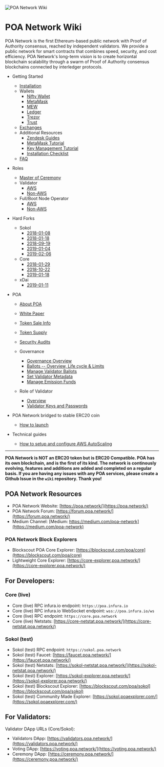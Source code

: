 ![POA Network Wiki](https://github.com/poanetwork/wiki/raw/master/assets/imgs/banner.png)

# POA Network Wiki

POA Network is the first Ethereum-based public network with Proof of Authority consensus, reached by independent validators. We provide a public network for smart contracts that combines speed, security, and cost efficiency. POA Network's long-term vision is to create horizontal blockchain scalability through a swarm of Proof of Authority consensus blockchains connected by interledger protocols. 

* Getting Started
    * [Installation](https://github.com/poanetwork/wiki/wiki/POA-Installation)
    * Wallets
        * [Nifty Wallet](https://github.com/poanetwork/wiki/wiki/POA-Network-on-Nifty-Wallet)
        * [MetaMask](https://github.com/poanetwork/wiki/wiki/POA-Network-on-MetaMask)
        * [MEW](https://github.com/poanetwork/wiki/wiki/POA-Network-on-MEW)
        * [Ledger](https://github.com/poanetwork/wiki/wiki/POA-Network-on-Ledger)
        * [Trezor](https://github.com/poanetwork/wiki/wiki/POA-Network-on-Trezor)
        * [Trust](https://github.com/poanetwork/wiki/wiki/POA-Network-on-Trust-Wallet)
    * [Exchanges](https://github.com/poanetwork/wiki/wiki/POA-on-Exchanges)
    * Additional Resources
      * [Zendesk Guides](https://poanet.zendesk.com/hc/en-us)
      * [MetaMask Tutorial](https://docs.google.com/document/d/1mON7oqGTgr5aq00Q982LPtD5IvhQNATMUe8Q3p9v7dM/edit?usp=sharing)
      * [Key Management Tutorial](https://docs.google.com/document/d/1EItXLZv1ma-pOZOTnWh4NSdpSh-8V71B49a-h8eec4E/edit?usp=sharing)
      * [Installation Checklist](https://docs.google.com/document/d/1-1COzMXZen2gWUz94Tf4SQo7QRCAgTFW6Pd8TupT38s/edit?usp=sharing)
    * [FAQ](https://github.com/poanetwork/wiki/wiki/Frequently-Asked-Questions)
* Roles
    * [Master of Ceremony](https://github.com/poanetwork/wiki/wiki/Master-of-Ceremony-Setup)
    * Validator
        * [AWS](https://github.com/poanetwork/wiki/wiki/Validator-Node-on-AWS)
        * [Non-AWS](https://github.com/poanetwork/wiki/wiki/Validator-Node-Non-AWS)
    * Full/Boot Node Operator
        * [AWS](https://github.com/poanetwork/wiki/wiki/Bootnode-Setup-AWS)
        * [Non-AWS](https://github.com/poanetwork/wiki/wiki/Bootnode-Setup-Non-AWS)
* Hard Forks
    * Sokol
        * [2018-01-08](https://github.com/poanetwork/wiki/wiki/HFs-Sokol-2018-01-08)
        * [2018-01-18](https://github.com/poanetwork/wiki/wiki/HFs-Sokol-2018-01-18)
        * [2018-09-19](https://github.com/poanetwork/wiki/wiki/HFs-Sokol-2018-09-19)
        * [2019-01-04](https://github.com/poanetwork/wiki/wiki/HFs-Sokol-2019-01-04)
        * [2019-02-06](https://github.com/poanetwork/wiki/wiki/HFs-Sokol-2019-02-06)
    * Core
        * [2018-01-29](https://github.com/poanetwork/wiki/wiki/HFs-Core-2018-01-29)
        * [2018-10-22](https://github.com/poanetwork/wiki/wiki/HFs-Core-2018-10-22)
        * [2019-01-18](https://github.com/poanetwork/wiki/wiki/HFs-Core-2019-01-18)
    * xDai
        * [2019-01-11](https://github.com/poanetwork/wiki/wiki/HFs-xDai-2019-01-11)
* POA
    * [About POA](https://github.com/poanetwork/wiki/wiki/What-is-POA)
    * [White Paper](https://github.com/poanetwork/wiki/wiki/POA-Network-Whitepaper)
    * [Token Sale Info](https://github.com/poanetwork/wiki/wiki/POA-Token-Sale-Info)
    * [Token Supply](https://github.com/poanetwork/wiki/wiki/POA-Token-Supply)
    * [Security Audits](https://github.com/poanetwork/wiki/wiki/POA-Network-Audits)
    
    * Governance
        * [Governance Overview](https://github.com/poanetwork/wiki/wiki/Governance-Overview)
        * [Ballots -- Overview, Life cycle & Limits](https://github.com/poanetwork/wiki/wiki/Ballots-Overview.-Life-cycle-and-limits/)
        * [Manage Validator Ballots]( https://github.com/poanetwork/wiki/wiki/Manage-Validator-Ballots)
        * [Set Validator Metadata](https://github.com/poanetwork/wiki/wiki/Validator-Set-Metadata)
        * [Manage Emission Funds](https://github.com/poanetwork/wiki/wiki/Manage-Emission-Funds)
    * Role of Validator
        * [Overview](https://github.com/poanetwork/wiki/wiki/Role-of-Validator) 
        * [Validator Keys and Passwords](https://github.com/poanetwork/wiki/wiki/Validator-Keys-and-Passwords)
* POA Network bridged to stable ERC20 coin
    * [How to launch](https://github.com/poanetwork/wiki/wiki/How-to-launch-POA-Network-bridged-to-stable-ERC20-coin)

* Technical guides
    * [How to setup and configure AWS AutoScaling](https://github.com/poanetwork/wiki/wiki/AWS-AutoScaling)
---

__POA Network is NOT an ERC20 token but is ERC20 Compatible. POA has its own blockchain, and is the first of its kind. The network is continously evolving, features and additions are added and completed on a regular basis. If you are having any issues with any POA services, please create a Github Issue in the `wiki` repository. Thank you!__

## POA Network Resources
- POA Network Website: [https://poa.network/](https://poa.network/)
- POA Network Forum: [https://forum.poa.network/](https://forum.poa.network/)
- Medium Channel:  [Medium: https://medium.com/poa-network](https://medium.com/poa-network)


### POA Network Block Explorers
- Blockscout POA Core Explorer: [https://blockscout.com/poa/core](https://blockscout.com/poa/core)
- Lightweight Core Explorer: [https://core-explorer.poa.network/](https://core-explorer.poa.network/)
    
    
## For Developers:

### Core (live)

- Core (live) RPC infura.io endpoint: `https://poa.infura.io`
- Core (live) RPC infura.io WebSocket endpoint: `wss://poa.infura.io/ws`
- Core (live) RPC endpoint: `https://core.poa.network`
- Core (live) Netstats: [https://core-netstat.poa.network/](https://core-netstat.poa.network/)

### Sokol (test)

- Sokol (test) RPC endpoint: `https://sokol.poa.network`
- Sokol (test) Faucet: [https://faucet.poa.network/](https://faucet.poa.network/)
- Sokol (test) Netstats: [https://sokol-netstat.poa.network/](https://sokol-netstat.poa.network/)
- Sokol (test) Explorer: [https://sokol-explorer.poa.network/](https://sokol-explorer.poa.network/)
- Sokol (test) Blockscout Explorer: [https://blockscout.com/poa/sokol](https://blockscout.com/poa/sokol)
- Sokol (test) Community Made Explorer: [https://sokol.poaexplorer.com/](https://sokol.poaexplorer.com/)

## For Validators:

Validator DApp URLs (Core/Sokol):

- Validators DApp: [https://validators.poa.network/](https://validators.poa.network/)
- Voting DApp: [https://voting.poa.network/](https://voting.poa.network/)
- Ceremony DApp: [https://ceremony.poa.network/](https://ceremony.poa.network/)
